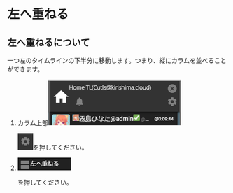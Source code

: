 # 左へ重ねる

## 左へ重ねるについて

一つ左のタイムラインの下半分に移動します。つまり、縦にカラムを並べることができます。

1. カラム上部![timeline4](/media/timeline4.png)  

   ![timeline8](/media/timeline8.png)を押してください。

2. ![timeline29](/media/timeline29.png)  

   を押してください。

